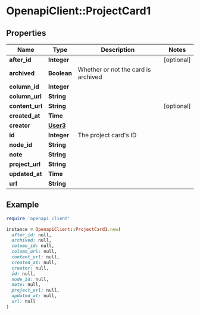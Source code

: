 # OpenapiClient::ProjectCard1

## Properties

| Name | Type | Description | Notes |
| ---- | ---- | ----------- | ----- |
| **after_id** | **Integer** |  | [optional] |
| **archived** | **Boolean** | Whether or not the card is archived |  |
| **column_id** | **Integer** |  |  |
| **column_url** | **String** |  |  |
| **content_url** | **String** |  | [optional] |
| **created_at** | **Time** |  |  |
| **creator** | [**User3**](User3.md) |  |  |
| **id** | **Integer** | The project card&#39;s ID |  |
| **node_id** | **String** |  |  |
| **note** | **String** |  |  |
| **project_url** | **String** |  |  |
| **updated_at** | **Time** |  |  |
| **url** | **String** |  |  |

## Example

```ruby
require 'openapi_client'

instance = OpenapiClient::ProjectCard1.new(
  after_id: null,
  archived: null,
  column_id: null,
  column_url: null,
  content_url: null,
  created_at: null,
  creator: null,
  id: null,
  node_id: null,
  note: null,
  project_url: null,
  updated_at: null,
  url: null
)
```

